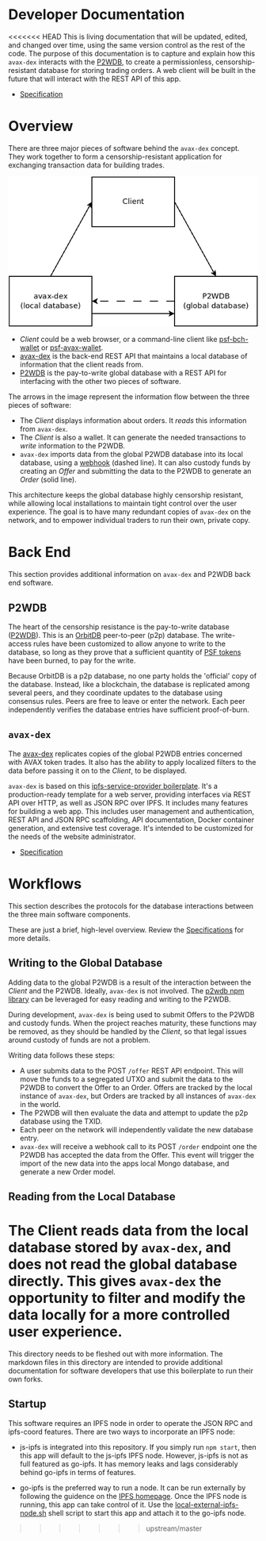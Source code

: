 # Developer Documentation

<<<<<<< HEAD
This is living documentation that will be updated, edited, and changed over time, using the same version control as the rest of the code. The purpose of this documentation is to capture and explain how this `avax-dex` interacts with the [P2WDB](https://github.com/Permissionless-Software-Foundation/ipfs-p2wdb-service), to create a permissionless, censorship-resistant database for storing trading orders. A web client will be built in the future that will interact with the REST API of this app.

- [Specification](./specification.md)

# Overview

There are three major pieces of software behind the `avax-dex` concept. They work together to form a censorship-resistant application for exchanging transaction data for building trades.

![ipfs-swap-service major subcomponents](./diagrams/software-interaction2.png)

- _Client_ could be a web browser, or a command-line client like [psf-bch-wallet](https://github.com/Permissionless-Software-Foundation/psf-bch-wallet) or [psf-avax-wallet](https://github.com/Permissionless-Software-Foundation/psf-avax-wallet).
- [avax-dex](https://github.com/Permissionless-Software-Foundation/avax-dex) is the back-end REST API that maintains a local database of information that the client reads from.
- [P2WDB](https://github.com/Permissionless-Software-Foundation/ipfs-p2wdb-service) is the pay-to-write global database with a REST API for interfacing with the other two pieces of software.

The arrows in the image represent the information flow between the three pieces of software:

- The _Client_ displays information about orders. It _reads_ this information from `avax-dex`.
- The _Client_ is also a wallet. It can generate the needed transactions to _write_ information to the P2WDB.
- `avax-dex` imports data from the global P2WDB database into its local database, using a [webhook](https://en.wikipedia.org/wiki/Webhook) (dashed line). It can also custody funds by creating an _Offer_ and submitting the data to the P2WDB to generate an _Order_ (solid line).

This architecture keeps the global database highly censorship resistant, while allowing local installations to maintain tight control over the user experience. The goal is to have many redundant copies of `avax-dex` on the network, and to empower individual traders to run their own, private copy.

# Back End

This section provides additional information on `avax-dex` and P2WDB back end software.

## P2WDB

The heart of the censorship resistance is the pay-to-write database ([P2WDB](https://github.com/Permissionless-Software-Foundation/ipfs-p2wdb-service)). This is an [OrbitDB](https://orbitdb.org/) peer-to-peer (p2p) database. The write-access rules have been customized to allow anyone to write to the database, so long as they prove that a sufficient quantity of [PSF tokens](https://psfoundation.cash) have been burned, to pay for the write.

Because OrbitDB is a p2p database, no one party holds the 'official' copy of the database. Instead, like a blockchain, the database is replicated among several peers, and they coordinate updates to the database using consensus rules. Peers are free to leave or enter the network. Each peer independently verifies the database entries have sufficient proof-of-burn.

## `avax-dex`

The [avax-dex](https://github.com/Permissionless-Software-Foundation/avax-dex) replicates copies of the global P2WDB entries concerned with AVAX token trades. It also has the ability to apply localized filters to the data before passing it on to the _Client_, to be displayed.

`avax-dex` is based on this [ipfs-service-provider boilerplate](https://github.com/Permissionless-Software-Foundation/ipfs-service-provider). It's a production-ready template for a web server, providing interfaces via REST API over HTTP, as well as JSON RPC over IPFS. It includes many features for building a web app. This includes user management and authentication, REST API and JSON RPC scaffolding, API documentation, Docker container generation, and extensive test coverage. It's intended to be customized for the needs of the website administrator.

- [Specification](./specification.md)

# Workflows

This section describes the protocols for the database interactions between the three main software components.

These are just a brief, high-level overview. Review the [Specifications](./specification.md) for more details.

## Writing to the Global Database

Adding data to the global P2WDB is a result of the interaction between the _Client_ and the P2WDB. Ideally, `avax-dex` is not involved. The [p2wdb npm library](https://www.npmjs.com/package/p2wdb) can be leveraged for easy reading and writing to the P2WDB.

During development, `avax-dex` is being used to submit Offers to the P2WDB and custody funds. When the project reaches maturity, these functions may be removed, as they should be handled by the _Client_, so that legal issues around custody of funds are not a problem.

Writing data follows these steps:

- A user submits data to the POST `/offer` REST API endpoint. This will move the funds to a segregated UTXO and submit the data to the P2WDB to convert the Offer to an Order. Offers are tracked by the local instance of `avax-dex`, but Orders are tracked by all instances of `avax-dex` in the world.
- The P2WDB will then evaluate the data and attempt to update the p2p database using the TXID.
- Each peer on the network will independently validate the new database entry.
- `avax-dex` will receive a webhook call to its POST `/order` endpoint one the P2WDB has accepted the data from the Offer. This event will trigger the import of the new data into the apps local Mongo database, and generate a new Order model.

## Reading from the Local Database

The Client reads data from the local database stored by `avax-dex`, and does not read the global database directly. This gives `avax-dex` the opportunity to filter and modify the data locally for a more controlled user experience.
=======
This directory needs to be fleshed out with more information. The markdown files in this directory are intended to provide additional documentation for software developers that use this boilerplate to run their own forks.

## Startup
This software requires an IPFS node in order to operate the JSON RPC and ipfs-coord features. There are two ways to incorporate an IPFS node:

- js-ipfs is integrated into this repository. If you simply run `npm start`, then this app will default to the js-ipfs IPFS node. However, js-ipfs is not as full featured as go-ipfs. It has memory leaks and lags considerably behind go-ipfs in terms of features.

- go-ipfs is the preferred way to run a node. It can be run externally by following the guidence on the [IPFS homepage](https://ipfs.io). Once the IPFS node is running, this app can take control of it. Use the [local-external-ipfs-node.sh](../shell-scripts/local-external-ipfs-node.sh) shell script to start this app and attach it to the go-ipfs node.
>>>>>>> upstream/master
